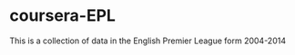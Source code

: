 coursera-EPL
============

This is a collection of data in the English Premier League form 2004-2014

